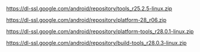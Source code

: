 https://dl-ssl.google.com/android/repository/tools_r25.2.5-linux.zip

https://dl-ssl.google.com/android/repository/platform-28_r06.zip


https://dl-ssl.google.com/android/repository/platform-tools_r28.0.1-linux.zip

https://dl-ssl.google.com/android/repository/build-tools_r28.0.3-linux.zip

